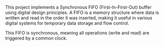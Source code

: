 
This project implements a Synchronous FIFO (First-In-First-Out) buffer using digital design principles. A FIFO is a memory structure where data is written and read in the order it was inserted, making it useful in various digital systems for temporary data storage and flow control.

This FIFO is synchronous, meaning all operations (write and read) are triggered by a common clock.

